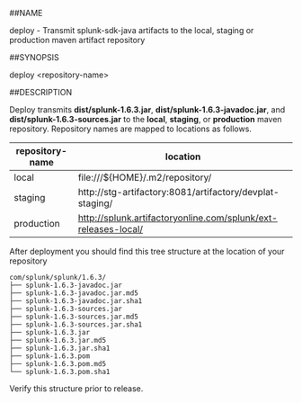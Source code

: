##NAME

deploy - Transmit splunk-sdk-java artifacts to the local, staging or production 
maven artifact repository

##SYNOPSIS

deploy \<repository-name>

##DESCRIPTION

Deploy transmits **dist/splunk-1.6.3.jar**, **dist/splunk-1.6.3-javadoc.jar**, and 
**dist/splunk-1.6.3-sources.jar** to the **local**, **staging**, or **production**
maven repository. Repository names are mapped to locations as follows.

| repository-name | location                                                       |
|-----------------|----------------------------------------------------------------|
| local           | file:///${HOME}/.m2/repository/                                |
| staging         | http://stg-artifactory:8081/artifactory/devplat-staging/       |                                             |
| production      | http://splunk.artifactoryonline.com/splunk/ext-releases-local/ |

After deployment you should find this tree structure at the location of your repository

    com/splunk/splunk/1.6.3/
    ├── splunk-1.6.3-javadoc.jar
    ├── splunk-1.6.3-javadoc.jar.md5
    ├── splunk-1.6.3-javadoc.jar.sha1
    ├── splunk-1.6.3-sources.jar
    ├── splunk-1.6.3-sources.jar.md5
    ├── splunk-1.6.3-sources.jar.sha1
    ├── splunk-1.6.3.jar
    ├── splunk-1.6.3.jar.md5
    ├── splunk-1.6.3.jar.sha1
    ├── splunk-1.6.3.pom
    ├── splunk-1.6.3.pom.md5
    └── splunk-1.6.3.pom.sha1

Verify this structure prior to release.

